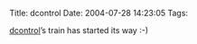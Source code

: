Title: dcontrol
Date: 2004-07-28 14:23:05
Tags: 

<a href="https://alioth.debian.org/projects/dcc/">dcontrol</a>&#8217;s train has started its way :-)
